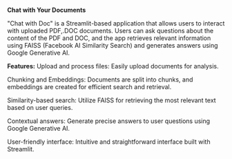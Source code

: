 **Chat with Your Documents**

"Chat with Doc" is a Streamlit-based application that allows users to interact with uploaded PDF,.DOC documents. Users can ask questions about the content of the PDF and DOC, and the app retrieves relevant information using FAISS (Facebook AI Similarity Search) and generates answers using Google Generative AI.

**Features:**
Upload and process files: Easily upload  documents for analysis.

Chunking and Embeddings: Documents are split into chunks, and embeddings are created for efficient search and retrieval.

Similarity-based search: Utilize FAISS for retrieving the most relevant text based on user queries.

Contextual answers: Generate precise answers to user questions using Google Generative AI.

User-friendly interface: Intuitive and straightforward interface built with Streamlit.

